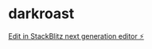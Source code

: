 # darkroast

[Edit in StackBlitz next generation editor ⚡️](https://stackblitz.com/~/github.com/ramagetime/darkroast)